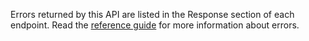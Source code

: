 Errors returned by this API are listed in the Response section of each endpoint. Read the <a href="https://developer.service.hmrc.gov.uk/api-documentation/docs/reference-guide#errors">reference guide<a/> for more information about errors.